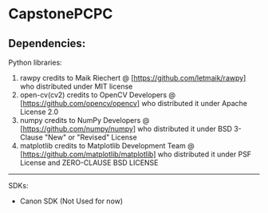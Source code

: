 # CapstonePCPC
Dependencies: 
---
Python libraries: 
1. rawpy credits to Maik Riechert @ [https://github.com/letmaik/rawpy] who distributed under MIT license
2. open-cv(cv2) credits to OpenCV Developers @ [https://github.com/opencv/opencv] who distributed it under Apache License 2.0
3. numpy credits to NumPy Developers @ [https://github.com/numpy/numpy] who distributed it under BSD 3-Clause "New" or "Revised" License
4. matplotlib credits to Matplotlib Development Team @ [https://github.com/matplotlib/matplotlib] who distributed it under PSF License and ZERO-CLAUSE BSD LICENSE
---
SDKs:
- Canon SDK (Not Used for now)
